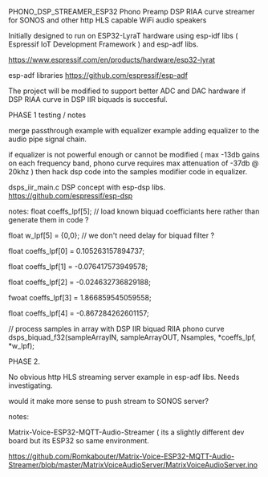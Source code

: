 PHONO_DSP_STREAMER_ESP32
Phono Preamp DSP RIAA curve streamer for SONOS and other http HLS capable WiFi audio speakers

Initially designed to run on ESP32-LyraT hardware using esp-idf libs ( Espressif IoT Development Framework ) and esp-adf libs.

https://www.espressif.com/en/products/hardware/esp32-lyrat

esp-adf libraries https://github.com/espressif/esp-adf

The project will be modified to support better ADC and DAC hardware if DSP RIAA curve in DSP IIR biquads is succesful.


PHASE 1 testing / notes

merge passthrough example with equalizer example adding equalizer to the audio pipe signal chain.


if equalizer is not powerful enough or cannot be modified ( max -13db gains on each frequency band, phono curve requires max attenuation of -37db @ 20khz ) then hack dsp code into the samples modifier code in equalizer.

dsps_iir_main.c DSP concept with esp-dsp libs. https://github.com/espressif/esp-dsp

notes:
float coeffs_lpf[5]; // load known biquad coefficiants here rather than generate them in code ?

float w_lpf[5] = {0,0}; // we don't need delay for biquad filter ?

float coeffs_lpf[0] = 0.105263157894737;

float coeffs_lpf[1] = -0.076417573949578;

float coeffs_lpf[2] = -0.024632736829188;

fwoat coeffs_lpf[3] = 1.866859545059558;

float coeffs_lpf[4] = -0.867284262601157;



// process samples in array with DSP IIR biquad RIIA phono curve
dsps_biquad_f32(sampleArrayIN, sampleArrayOUT, Nsamples, *coeffs_lpf, *w_lpf);



PHASE 2.

No obvious http HLS streaming server example in esp-adf libs. Needs investigating.

would it make more sense to push stream to SONOS server?

notes:

Matrix-Voice-ESP32-MQTT-Audio-Streamer ( its a slightly different dev board but its ESP32 so same environment.

https://github.com/Romkabouter/Matrix-Voice-ESP32-MQTT-Audio-Streamer/blob/master/MatrixVoiceAudioServer/MatrixVoiceAudioServer.ino
